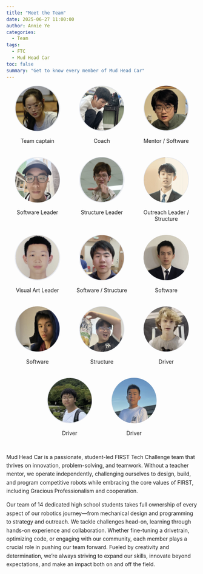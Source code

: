 ```yaml
---
title: "Meet the Team"
date: 2025-06-27 11:00:00
author: Annie Ye
categories:
  - Team
tags:
  - FTC
  - Mud Head Car
toc: false
summary: "Get to know every member of Mud Head Car"
---
```


<div style="display: flex; flex-wrap: wrap; justify-content: center; gap: 20px;">

  <div style="flex: 0 1 150px; text-align: center;">
    <img src="image/Annie Ye.png" alt="Annie Ye" style="width:120px; height:120px; border-radius:50%;" />
    <p>Team captain</p>
  </div>

  <div style="flex: 0 1 150px; text-align: center;">
    <img src="image/Taven Chen.png" alt="Taven Chen" style="width:120px; height:120px; border-radius:50%;" />
    <p>Coach</p>
  </div>

  <div style="flex: 0 1 150px; text-align: center;">
    <img src="image/Tony Zhao.png" alt="Tony Zhao" style="width:120px; height:120px; border-radius:50%;" />
    <p>Mentor / Software</p>
  </div>

  <div style="flex: 0 1 150px; text-align: center;">
    <img src="image/Tom Geng.png" alt="Tom Geng" style="width:120px; height:120px; border-radius:50%;" />
    <p>Software Leader</p>
  </div>

  <div style="flex: 0 1 150px; text-align: center;">
    <img src="image/Gary Zheng.png" alt="Gary Zheng" style="width:120px; height:120px; border-radius:50%;" />
    <p>Structure Leader</p>
  </div>

  <div style="flex: 0 1 150px; text-align: center;">
    <img src="image/Ted Zhang.png" alt="Ted Zhang" style="width:120px; height:120px; border-radius:50%;" />
    <p>Outreach Leader / Structure</p>
  </div>

  <div style="flex: 0 1 150px; text-align: center;">
    <img src="image/George Li.png" alt="George Li" style="width:120px; height:120px; border-radius:50%;" />
    <p>Visual Art Leader</p>
  </div>

  <div style="flex: 0 1 150px; text-align: center;">
    <img src="image/Andy Han.png" alt="Andy Han" style="width:120px; height:120px; border-radius:50%;" />
    <p>Software / Structure</p>
  </div>

  <div style="flex: 0 1 150px; text-align: center;">
    <img src="image/Sigma Liu.png" alt="Sigma Liu" style="width:120px; height:120px; border-radius:50%;" />
    <p>Software</p>
  </div>

  <div style="flex: 0 1 150px; text-align: center;">
    <img src="image/Victor Chen.png" alt="Victor Chen" style="width:120px; height:120px; border-radius:50%;" />
    <p>Software</p>
  </div>

  <div style="flex: 0 1 150px; text-align: center;">
    <img src="image/Frank Liu.png" alt="Frank Liu" style="width:120px; height:120px; border-radius:50%;" />
    <p>Structure</p>
  </div>

  <div style="flex: 0 1 150px; text-align: center;">
    <img src="image/Levi Segal.png" alt="Levi Segal" style="width:120px; height:120px; border-radius:50%;" />
    <p>Driver</p>
  </div>

  <div style="flex: 0 1 150px; text-align: center;">
    <img src="image/Benjamin Zhao.png" alt="Benjamin Zhao" style="width:120px; height:120px; border-radius:50%;" />
    <p>Driver</p>
  </div>

  <div style="flex: 0 1 150px; text-align: center;">
    <img src="image/Benny Wang.png" alt="Benny Wang" style="width:120px; height:120px; border-radius:50%;" />
    <p>Driver</p>
  </div>

</div>

<div style="max-width: 800px; margin: 30px auto; line-height: 1.6; text-align: left;">
  <p>Mud Head Car is a passionate, student-led FIRST Tech Challenge team that thrives on innovation, problem-solving, and teamwork. Without a teacher mentor, we operate independently, challenging ourselves to design, build, and program competitive robots while embracing the core values of FIRST, including Gracious Professionalism and cooperation.</p>
  <p>Our team of 14 dedicated high school students takes full ownership of every aspect of our robotics journey—from mechanical design and programming to strategy and outreach. We tackle challenges head-on, learning through hands-on experience and collaboration. Whether fine-tuning a drivetrain, optimizing code, or engaging with our community, each member plays a crucial role in pushing our team forward. Fueled by creativity and determination, we’re always striving to expand our skills, innovate beyond expectations, and make an impact both on and off the field.</p>
</div>
